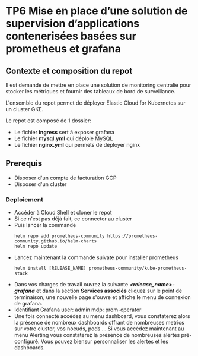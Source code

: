 # TP6 Mise en place d’une solution de supervision d’applications contenerisées basées sur prometheus et grafana

## Contexte et composition du repot

Il est demande de mettre en place une solution de monitoring centralié pour stocker les métriques et fournir des tableaux de bord de surveillance.

L'ensemble du repot permet de déployer Elastic Cloud for Kubernetes sur un cluster GKE.

Le repot est composé de 1 dossier:
- Le fichier **ingress** sert à exposer grafana
- Le fichier **mysql.yml** qui déploie MySQL
- Le fichier **nginx.yml** qui permets de déployer nginx

## Prerequis

- Disposer d'un compte de facturation GCP
- Disposer d'un cluster 


### Deploiement

  - Accéder à Cloud Shell et cloner le repot
  - Si ce n'est pas déjà fait, ce connecter au cluster
  - Puis lancer la commande
      ```
      helm repo add prometheus-community https://prometheus-community.github.io/helm-charts
      helm repo update
      ```
  - Lancez maintenant la commande suivate pour installer prometheus
      ```
      helm install [RELEASE_NAME] prometheus-community/kube-prometheus-stack
      ```
  - Dans vos charges de travail ouvrez la suivante ***<release_name>-grafana*** et dans la section **Services associés** cliquez sur le point de terminaison, 
     une nouvelle page s'ouvre et affiche le menu de connexion de grafana.
  - Identifiant Grafana
      user: admin
      mdp: prom-operator
  - Une fois connecté accédez au menu dashboard, vous constaterez alors la présence de nombreux dashboards offrant de nombreuses metrics sur votre cluster, vos noeuds, pods ...
    Si vous accédez maintenant au menu Alerting vous constaterez la présence de nombreuses alertes pré-configuré. 
    Vous pouvez biensur personnaliser les alertes et les dashboards.
